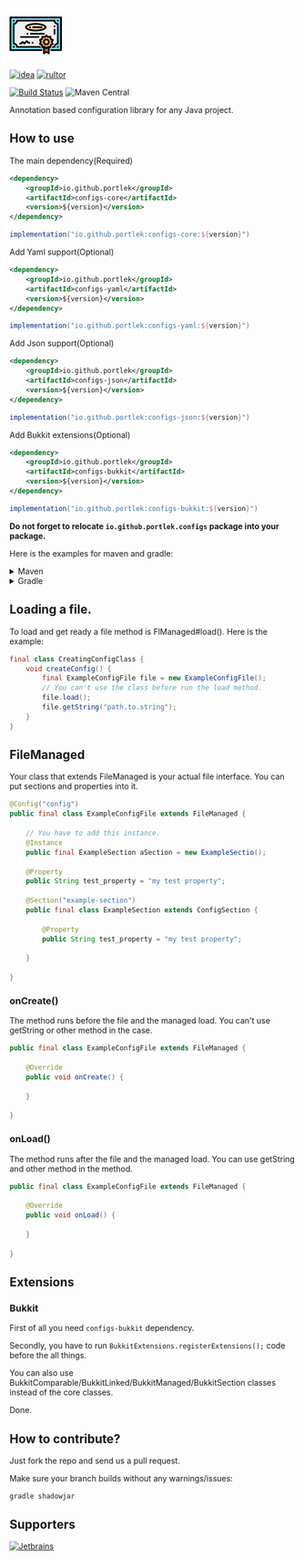 <img src="logo/logo.svg" width="92px"/>

[![idea](https://www.elegantobjects.org/intellij-idea.svg)](https://www.jetbrains.com/idea/)
[![rultor](https://www.rultor.com/b/yegor256/rultor)](https://www.rultor.com/p/portlek/configs)

[![Build Status](https://travis-ci.com/portlek/configs.svg?branch=master)](https://travis-ci.com/portlek/configs)
![Maven Central](https://img.shields.io/maven-central/v/io.github.portlek/configs-core?label=version)

Annotation based configuration library for any Java project.

## How to use

The main dependency(Required)
```xml
<dependency>
    <groupId>io.github.portlek</groupId>
    <artifactId>configs-core</artifactId>
    <version>${version}</version>
</dependency>
```
```groovy
implementation("io.github.portlek:configs-core:${version}")
```
Add Yaml support(Optional)
```xml
<dependency>
    <groupId>io.github.portlek</groupId>
    <artifactId>configs-yaml</artifactId>
    <version>${version}</version>
</dependency>
```
```groovy
implementation("io.github.portlek:configs-yaml:${version}")
```
Add Json support(Optional)
```xml
<dependency>
    <groupId>io.github.portlek</groupId>
    <artifactId>configs-json</artifactId>
    <version>${version}</version>
</dependency>
```
```groovy
implementation("io.github.portlek:configs-json:${version}")
```
Add Bukkit extensions(Optional)
```xml
<dependency>
    <groupId>io.github.portlek</groupId>
    <artifactId>configs-bukkit</artifactId>
    <version>${version}</version>
</dependency>
```
```groovy
implementation("io.github.portlek:configs-bukkit:${version}")
```
**Do not forget to relocate `io.github.portlek.configs` package into your package.**

Here is the examples for maven and gradle:
<details>
<summary>Maven</summary>

```xml
<plugin>
    <groupId>org.apache.maven.plugins</groupId>
    <artifactId>maven-shade-plugin</artifactId>
    <version>3.2.4</version>
    <configuration>
        <!-- Other settings -->
        <relocations>
            <relocation>
                <pattern>io.github.portlek.configs</pattern>
                <!-- Replace this -->
                <shadedPattern>your.package.path.to.relocate</shadedPattern>
            </relocation>
        </relocations>
    </configuration>
    <executions>
        <execution>
            <phase>package</phase>
            <goals>
                <goal>shade</goal>
            </goals>
        </execution>
    </executions>
</plugin>
```
</details>
<details>
<summary>Gradle</summary>

```groovy
plugins {
    id "com.github.johnrengelman.shadow" version "6.0.0"
}

shadowJar {
    relocate('io.github.portlek.configs', "your.package.path.to.relocate")
    // other stuffs.
}
```
</details>

## Loading a file.
To load and get ready a file method is FlManaged#load(). Here is the example:
```java
final class CreatingConfigClass {
    void createConfig() {
        final ExampleConfigFile file = new ExampleConfigFile();
        // You can't use the class before run the load method.
        file.load();
        file.getString("path.to.string");
    }
}
```

## FileManaged
Your class that extends FileManaged is your actual file interface. You can put sections and properties into it.
```java
@Config("config")
public final class ExampleConfigFile extends FileManaged {

    // You have to add this instance.
    @Instance
    public final ExampleSection aSection = new ExampleSectio();

    @Property
    public String test_property = "my test property";

    @Section("example-section")
    public final class ExampleSection extends ConfigSection {
    
        @Property
        public String test_property = "my test property";

    }

}
```
### onCreate()
The method runs before the file and the managed load. You can't use getString or other method in the case.
```java
public final class ExampleConfigFile extends FileManaged {

    @Override
    public void onCreate() {
        
    }

}
```
### onLoad()
The method runs after the file and the managed load. You can use getString and other method in the method.
```java
public final class ExampleConfigFile extends FileManaged {

    @Override
    public void onLoad() {
        
    }

}
```
## Extensions
### Bukkit
First of all you need `configs-bukkit` dependency.

Secondly, you have to run `BukkitExtensions.registerExtensions();` code before the all things.

You can also use BukkitComparable/BukkitLinked/BukkitManaged/BukkitSection classes instead of the core classes.

Done.

## How to contribute?
Just fork the repo and send us a pull request.

Make sure your branch builds without any warnings/issues:

```
gradle shadowjar
```

## Supporters
[![Jetbrains](jetbrains/jetbrains.svg)](https://www.jetbrains.com/?from=configs)
